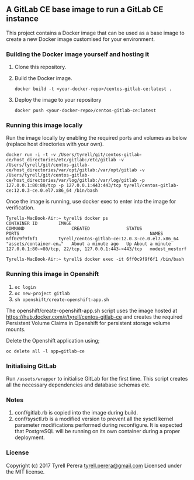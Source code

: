 ## A GitLab CE base image to run a GitLab CE instance

This project contains a Docker image that can be used as a base image to create a new Docker image customised for your environment.


### Building the Docker image yourself and hosting it

  1. Clone this repository.
  2. Build the Docker image.

     `docker build -t <your-docker-repo>/centos-gitlab-ce:latest .`

  3. Deploy the image to your repository

      `docker push <your-docker-repo>/centos-gitlab-ce:latest`

### Running this image locally

Run the image locally by enabling the required ports and volumes as below (replace host directories with your own).

  `docker run -i -t -v /Users/tyrell/git/centos-gitlab-ce/host_directories/etc/gitlab:/etc/gitlab -v /Users/tyrell/git/centos-gitlab-ce/host_directories/var/opt/gitlab:/var/opt/gitlab -v /Users/tyrell/git/centos-gitlab-ce/host_directories/var/log/gitlab:/var/log/gitlab -p 127.0.0.1:80:80/tcp -p 127.0.0.1:443:443/tcp tyrell/centos-gitlab-ce:12.0.3-ce.0.el7.x86_64 /bin/bash`

Once the image is running, use docker exec to enter into the image for verification.


    Tyrells-MacBook-Air:~ tyrell$ docker ps
    CONTAINER ID        IMAGE                                            COMMAND                  CREATED              STATUS              PORTS                                                  NAMES
    6ff0c9f9f6f1        tyrell/centos-gitlab-ce:12.0.3-ce.0.el7.x86_64   "assets/container-en…"   About a minute ago   Up About a minute   127.0.0.1:80->80/tcp, 22/tcp, 127.0.0.1:443->443/tcp   modest_mestorf

    Tyrells-MacBook-Air:~ tyrell$ docker exec -it 6ff0c9f9f6f1 /bin/bash



### Running this image in Openshift

  1. `oc login`
  2. `oc new-project gitlab`
  3. `sh openshift/create-openshift-app.sh`

The openshift/create-openshift-app.sh script uses the image hosted at https://hub.docker.com/r/tyrell/centos-gitlab-ce and creates the required Persistent Volume Claims in Openshift for persistent storage volume mounts.

Delete the Openshift application using;

  `oc delete all -l app=gitlab-ce`


### Initialising GitLab

Run `/assets/wrapper` to initialise GitLab for the first time. This script creates all the necessary dependencies and database schemas etc.


### Notes

  1. conf/gitlab.rb is copied into the image during build.
  2. conf/sysctl.rb is a modified version to prevent all the sysctl kernel parameter modifications performed during reconfigure. It is expected that PostgreSQL will be running on its own container during a proper deployment.


### License
Copyright (c) 2017 Tyrell Perera <tyrell.perera@gmail.com>
Licensed under the MIT license.
